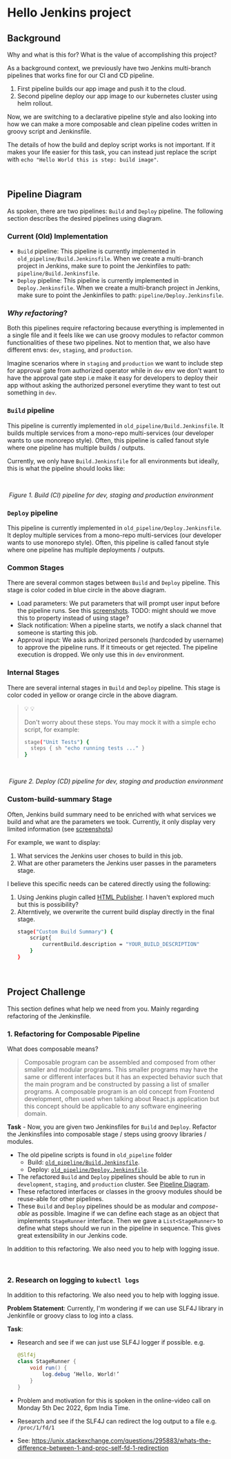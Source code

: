 # Hello Jenkins project

## Background

Why and what is this for? What is the value of accomplishing this project?

As a background context, we previously have two Jenkins multi-branch pipelines that works fine for our CI and CD pipeline.
1. First pipeline builds our app image and push it to the cloud.
2. Second pipeline deploy our app image to our kubernetes cluster using helm rollout.

Now, we are switching to a declarative pipeline style and also looking into how we can make a more composable and clean pipeline codes written
in groovy script and Jenkinsfile.


The details of how the build and deploy script works is not important. If it makes your life easier for this task,
you can instead just replace the script with `echo "Hello World this is step: build image"`.

<br>


## Pipeline Diagram

As spoken, there are two pipelines: `Build` and `Deploy` pipeline. The following section describes the desired pipelines using diagram.

### Current (Old) Implementation

- `Build` pipeline: This pipeline is currently implemented in `old_pipeline/Build.Jenkinsfile`. When we create a multi-branch project in Jenkins, make sure to point the Jenkinfiles to path: `pipeline/Build.Jenkinsfile`.
- `Deploy` pipeline: This pipeline is currently implemented in `Deploy.Jenkinsfile`. When we create a multi-branch project in Jenkins, make sure to point the Jenkinfiles to path: `pipeline/Deploy.Jenkinsfile`.

### _Why refactoring_?

Both this pipelines require refactoring because everything is implemented in a single file and it feels like we can use groovy modules to refactor common functionalities of these two pipelines. Not to mention that, we also have different envs: `dev`, `staging`, and `production`.

Imagine scenarios where in `staging` and `production` we want to include step for approval gate from authorized operator while in `dev` env
we don't want to have the approval gate step i.e make it easy for developers to deploy their app without asking the authorized personel everytime they want to test out something in `dev`.

### `Build` pipeline

This pipeline is currently implemented in `old_pipeline/Build.Jenkinsfile`. It builds multiple services from a mono-repo multi-services (our developer wants to use monorepo style). Often, this pipeline is called fanout style where one pipeline has multiple builds / outputs.

Currently, we only have `Build.Jenkinsfile` for all environments but ideally, this is what the pipeline should looks like:

<br>

<p>
    <img src="docs/pipeline.build.png" alt>
    <em>Figure 1. Build (CI) pipeline for dev, staging and production environment </em>
</p>

### `Deploy` pipeline

This pipeline is currently implemented in `old_pipeline/Deploy.Jenkinsfile`. It deploy multiple services from a mono-repo multi-services (our developer wants to use monorepo style). Often, this pipeline is called fanout style where one pipeline has multiple deployments / outputs.

### Common Stages

There are several common stages between `Build` and `Deploy` pipeline.
This stage is color coded in blue circle in the above diagram.

- Load parameters: We put parameters that will prompt user input before the pipeline runs. See this [screenshots](). TODO: might should we move this to property instead of using stage?
- Slack notification: When a pipeline starts, we notify a slack channel that someone is starting this job.
- Approval input: We asks authorized personels (hardcoded by username) to approve the pipeline runs. If it timeouts or get rejected. The pipeline execution is dropped. We only use this in `dev` environment.

### Internal Stages

There are several internal stages in `Build` and `Deploy` pipeline.
This stage is color coded in yellow or orange circle in the above diagram.

> :bulb: 💡
>
> Don't worry about these steps. You may mock it with a simple echo script, for example:
> ```bash
> stage("Unit Tests") {
>   steps { sh "echo running tests ..." }
> }
> ```

<br>

<p>
    <img src="docs/pipeline.deploy.png" alt>
    <em>Figure 2. Deploy (CD) pipeline for dev, staging and production environment</em>
</p>

### Custom-build-summary Stage

Often, Jenkins build summary need to be enriched with what services we build and what are the parameters we took. Currently, it only display very limited information (see [screenshots](docs/pipeline.summary.png))

For example, we want to display:
1. What services the Jenkins user choses to build in this job.
2. What are other parameters the Jenkins user passes in the parameters stage.

I believe this specific needs can be catered directly using the following:

1. Using Jenkins plugin called [HTML Publisher](https://plugins.jenkins.io/htmlpublisher/). I haven't explored much but this is possibility?
2. Alterntively, we overwrite the current build display directly in the final stage.
    ```bash
    stage("Custom Build Summary") {
        script{
            currentBuild.description = "YOUR_BUILD_DESCRIPTION"
        }
    }
    ```

<br>

## Project Challenge

This section defines what help we need from you. Mainly regarding refactoring of the Jenkinsfile.

### 1. Refactoring for Composable Pipeline

What does composable means?

> Composable program can be assembled and composed from other smaller and modular programs.
> This smaller programs may have the same or different interfaces but it has an expected behavior such that the main program and be constructed by passing a list of smaller programs.
> A composable program is an old concept from Frontend development, often used when talking about React.js application but this concept should be applicable to any software engineering domain.

**Task** - Now, you are given two Jenkinsfiles for `Build` and `Deploy`. Refactor the Jenkinsfiles into composable stage / steps using groovy libraries / modules.

- The old pipeline scripts is found in `old_pipeline` folder
  * Build: [`old_pipeline/Build.Jenkinsfile`]().
  * Deploy: [`old_pipeline/Deploy.Jenkinsfile`]().
- The refactored `Build` and `Deploy` pipelines should be able to run in `development`, `staging`, and `production` cluster. See [Pipeline Diagram](#desired-pipeline-diagram).
- These refactored interfaces or classes in the groovy modules should be reuse-able for other pipelines.
- These `Build` and `Deploy` pipelines should be as modular and _compose-able_ as possible. Imagine if we can define each stage as an object that implements `StageRunner` interface. Then we gave a `List<StageRunner>` to define what steps should we run in the pipeline in sequence. This gives great extensibility in our Jenkins code.

In addition to this refactoring. We also need you to help with logging issue.

<br>

### 2. Research on logging to `kubectl logs`
In addition to this refactoring. We also need you to help with logging issue.

**Problem Statement**: Currently, I'm wondering if we can use SLF4J library in Jenkinfile or groovy class to log into a class.

**Task**:
- Research and see if we can just use SLF4J logger if possible. e.g.
    ```java
    @Slf4j
    class StageRunner {
        void run() {
            log.debug ‘Hello, World!’
        }
    }
    ```

- Problem and motivation for this is spoken in the online-video call on Monday 5th Dec 2022, 6pm India Time.
- Research and see if the SLF4J can redirect the log output to a file e.g. `/proc/1/fd/1`
- See: https://unix.stackexchange.com/questions/295883/whats-the-difference-between-1-and-proc-self-fd-1-redirection

